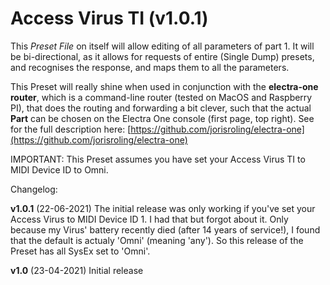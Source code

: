 # Access Virus TI (v1.0.1)

This *Preset File* on itself will allow editing of all parameters of part 1.  It will be bi-directional, as it allows for requests of entire (Single Dump) presets, and recognises the response, and maps them to all the parameters.

This Preset will really shine when used in conjunction with the **electra-one router**, which is a command-line router (tested on MacOS and Raspberry PI), that does the routing and forwarding a bit clever, such that the actual **Part** can be chosen on the Electra One console (first page, top right). See for the full description here: [https://github.com/jorisroling/electra-one](https://github.com/jorisroling/electra-one)

IMPORTANT: This Preset assumes you have set your Access Virus TI to MIDI Device ID to Omni.

Changelog:

**v1.0.1** (22-06-2021)
The initial release was only working if you've set your Access Virus to MIDI Device ID 1. I had that but forgot about it. Only because my Virus' battery recently died (after 14 years of service!), I found that the default is actualy 'Omni' (meaning 'any'). So this release of the Preset has all SysEx set to 'Omni'.

**v1.0** (23-04-2021)
Initial release

